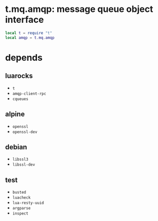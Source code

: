 # t.mq.amqp: message queue object interface
```lua
local t = require "t"
local amqp = t.mq.amqp
```

# depends
## luarocks
- `t`
- `amqp-client-rpc`
- `cqueues`

## alpine
- `openssl`
- `openssl-dev`

## debian
- `libssl3`
- `libssl-dev`

## test
- `busted`
- `luacheck`
- `lua-resty-uuid`
- `argparse`
- `inspect`
